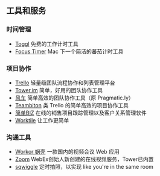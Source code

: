 ## 工具和服务

### 时间管理

 - [Toggl](https://toggl.com/) 免费的工作计时工具
 - [Focus Timer](http://goo.gl/607XJa) Mac 下一个简洁的蕃茄计时工具

### 项目协作

 - [Trello](https://trello.com/) 轻量级团队流程协作和列表管理平台
 - [Tower.im](https://tower.im/) 简单，好用的团队协作工具
 - [风车](https://fengche.co/) 简单高效的团队协作工具（原 Pragmatic.ly）
 - [Teambiton](https://www.teambition.com/) 类 Trello 的简单高效的项目协作工具
 - [简单BIZ](http://www.jiandan.biz/) 在线的销售项目跟踪管理以及客户关系管理软件
 - [Worktile](https://worktile.com/) 让工作更简单

### 沟通工具

 - [Workor 蜗壳](http://workor.com/) 一款国内的视频会议 Web 应用
 - [Zoom](http://zoom.us/) WebEx创始人新创建的在线视频服务，Tower已内置
 - [sqwiggle](https://www.sqwiggle.com/) 定时拍照，以实现 like you're in the same room
